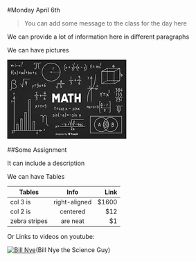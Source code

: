 #Monday April 6th
> You can add some message to the class for the day here

We can provide a lot of information here in different paragraphs

We can have pictures

![Logo](./images/math.jpg)

##Some Assignment

It can include a description

We can have Tables

| Tables        | Info           | Link  |
| ------------- |:-------------:| -----:|
| col 3 is      | right-aligned | $1600 |
| col 2 is      | centered      |   $12 |
| zebra stripes | are neat      |    $1 |

Or Links to videos on youtube: 

[![Bill Nye](http://img.youtube.com/vi/vSR2ZG0yjP8/0.jpg)](https://youtu.be/vSR2ZG0yjP8)(Bill Nye the Science Guy)